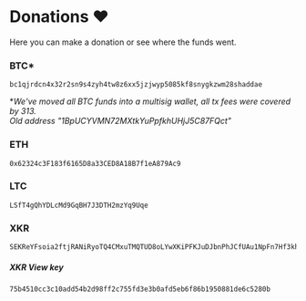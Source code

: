 # Donations ❤️

Here you can make a donation or see where the funds went.

### BTC*

```
bc1qjrdcn4x32r2sn9s4zyh4tw8z6xx5jzjwyp5085kf8snygkzwm28shaddae
```

**We've moved all BTC funds into a multisig wallet, all tx fees were covered by 313. <br>
Old address "1BpUCYVMN72MXtkYuPpfkhUHjJ5C87FQct"*

### ETH  

```
0x62324c3F183f6165D8a33CED8A18B7f1eA879Ac9
```

### LTC  

```
LSfT4gQhYDLcMd9GqBH7J3DTH2mzYq9Uqe
```

### XKR  

```
SEKReYFsoia2ftjRANiRyoTQ4CMxuTMQTUD8oLYwXKiPFKJuDJbnPhJCfUAu1NpFn7Hf3khtfEE7wXQ1JAnJVPfSff9WfueaduZ
```

##### XKR View key 

```
75b4510cc3c10add54b2d98ff2c755fd3e3b0afd5eb6f86b1950881de6c5280b
```

